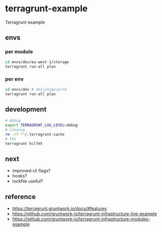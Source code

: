 # terragrunt-example

Terragrunt example

## envs

### per module

```sh
cd envs/dev/eu-west-1/storage
terragrunt run-all plan
```

### per env

```sh
cd envs/dev # dev|stage|prod
terragrunt run-all plan
```

## development

```sh
# debug
export TERRAGRUNT_LOG_LEVEL=debug
# cleanup
rm -rf **/.terragrunt-cache
# fmt
terragrunt hclfmt
```

## next

- improved cli flags?
- hooks?
- lockfile useful?

## reference

- https://terragrunt.gruntwork.io/docs/#features
- https://github.com/gruntwork-io/terragrunt-infrastructure-live-example
- https://github.com/gruntwork-io/terragrunt-infrastructure-modules-example
